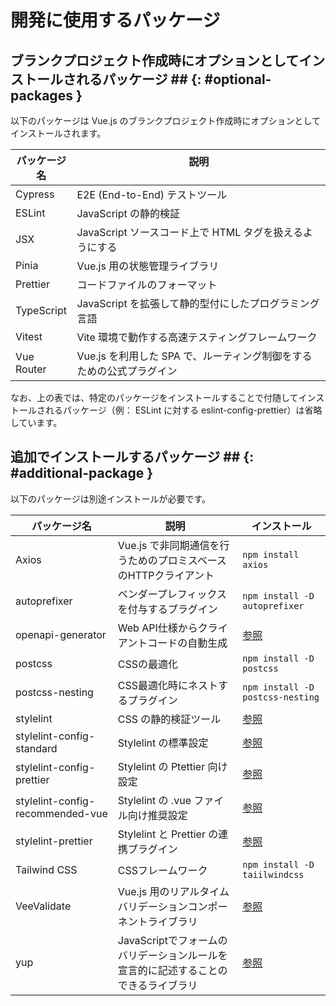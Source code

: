 # 開発に使用するパッケージ

## ブランクプロジェクト作成時にオプションとしてインストールされるパッケージ ## {: #optional-packages }

以下のパッケージは Vue.js のブランクプロジェクト作成時にオプションとしてインストールされます。

|パッケージ名 |説明    　　　　　　　　　　　　　　　　　　　　　　　　            |
|------------|------------------------------------------------------------------|
|Cypress     |E2E (End-to-End) テストツール                                      |
|ESLint      |JavaScript の静的検証                                              |
|JSX         |JavaScript ソースコード上で HTML タグを扱えるようにする             |
|Pinia       |Vue.js 用の状態管理ライブラリ                                      |
|Prettier    |コードファイルのフォーマット                                       |
|TypeScript  |JavaScript を拡張して静的型付にしたプログラミング言語               |
|Vitest      |Vite 環境で動作する高速テスティングフレームワーク                   |
|Vue Router  |Vue.js を利用した SPA で、ルーティング制御をするための公式プラグイン |

なお、上の表では、特定のパッケージをインストールすることで付随してインストールされるパッケージ（例： ESLint に対する eslint-config-prettier）は省略しています。

## 追加でインストールするパッケージ ## {: #additional-package }

以下のパッケージは別途インストールが必要です。

|パッケージ名                       |説明                                     |インストール|
|----------------------------------|-----------------------------------------|------------|
|Axios                             |Vue.js で非同期通信を行うためのプロミスベースのHTTPクライアント|``` npm install axios ```|
|autoprefixer                      |ベンダープレフィックスを付与するプラグイン |``` npm install -D autoprefixer ```|
|openapi-generator                 |Web API仕様からクライアントコードの自動生成|[参照](create-api-client-code.md)|
|postcss                           |CSSの最適化                               |``` npm install -D postcss ```|
|postcss-nesting                   |CSS最適化時にネストするプラグイン          |``` npm install -D postcss-nesting ```|
|stylelint                         |CSS の静的検証ツール                      |[参照](static-verification-and-format.md)|
|stylelint-config-standard         |Stylelint の標準設定|[参照](static-verification-and-format.md)|
|stylelint-config-prettier         |Stylelint の Ptettier 向け設定|[参照](static-verification-and-format.md)|
|stylelint-config-recommended-vue  |Stylelint の .vue ファイル向け推奨設定|[参照](static-verification-and-format.md)|
|stylelint-prettier                |Stylelint と Prettier の連携プラグイン|[参照](static-verification-and-format.md)|
|Tailwind CSS                      |CSSフレームワーク                         |``` npm install -D taiilwindcss ```|
|VeeValidate                       |Vue.js 用のリアルタイムバリデーションコンポーネントライブラリ |[参照](input-validation.md)
|yup                               |JavaScriptでフォームのバリデーションルールを宣言的に記述することのできるライブラリ|[参照](input-validation.md)|
